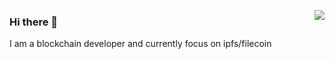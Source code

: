 <a href="https://github.com/phantom-rabbit" target="_blank"><img align="right" src="https://github-readme-stats.vercel.app/api?username=phantom-rabbit&show_icons=true&theme=tokyonight" ></a>

### Hi there 👋

I am a blockchain developer and currently focus on ipfs/filecoin
